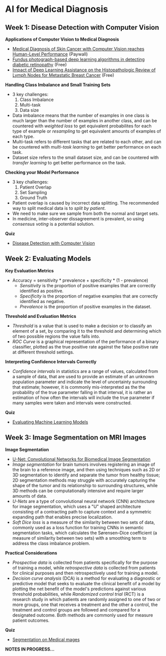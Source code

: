 # AI for Medical Diagnosis

## Week 1: Disease Detection with Computer Vision

__Applications of Computer Vision to Medical Diagnosis__

- [Medical Diagnosis of Skin Cancer with Computer Vision reaches Human-Level Performance](https://www.nature.com/articles/nature21056) (Paywall)
- [Fundus photograph-based deep learning algorithms in detecting diabetic retinopathy](Fundus%20photograph-based%20deep%20learning%20algorithms%20in%20detecting%20diabetic%20retinopathy.pdf) (Free)
- [Impact of Deep Learning Assistance on the Histopathologic Review of Lymph Nodes for Metastatic Breast Cancer](https://www.ncbi.nlm.nih.gov/pmc/articles/PMC6257102/) (Free)

__Handling Class Imbalance and Small Training Sets__

- 3 key challenges:
  1. Class Imbalance
  2. Multi-task
  3. Data size
- Data imbalance means that the number of examples in one class is much larger than the number of examples in another class, and can be countered with _weighted loss_ to get equivalent probabilites for each type of example or _resampling_ to get equivalent amounts of examples of each type.
- Multi-task refers to different tasks that are related to each other, and can be countered with _multi-task learning_ to get better performance on each task.
- Dataset size refers to the small dataset size, and can be countered with _transfer learning_ to get better performance on the task.

__Checking your Model Performance__

- 3 key challenges:
   1. Patient Overlap
   2. Set Sampling
   3. Ground Truth
- Patient overlap is caused by incorrect data splitting. The recommended way to split medical data is to _split by patient_.
- We need to make sure we sample from both the normal and target sets.
- In medicine, inter-observer dissagreement is prevalent, so using _consensus voting_ is a potential solution.

__Quiz__
- [Disease Detection with Computer Vision](../Quizes/C1W1.md)

## Week 2: Evaluating Models

__Key Evaluation Metrics__

- Accuracy = sensitivity * prevalence + specificity * (1 - prevalence)
  - _Sensitivity_ is the proportion of positive examples that are correctly identified as positive.
  - _Specificity_ is the proportion of negative examples that are correctly identified as negative.
  - _Prevalence_ is the proportion of positive examples in the dataset.

__Threshold and Evaluation Metrics__

- _Threshold_ is a value that is used to make a decision or to classify an element of a set, by comparing it to the threshold and determining which of two possible regions the value falls into.
- _ROC Curve_ is a graphical representation of the performance of a binary classifier, plotted as the true positive rate against the false positive rate at different threshold settings.

__Interpreting Confidence Intervals Correctly__

- _Confidence intervals_ in statistics are a range of values, calculated from a sample of data, that are used to provide an estimate of an unknown population parameter and indicate the level of uncertainty surrounding that estimate; however, it is commonly mis-interpreted as the the probability of the true parameter falling in that interval, it is rather an estimation of how often the intervals will include the true parameter if many samples were taken and intervals were constructed.

__Quiz__

- [Evaluating Machine Learning Models](../Quizes/C1W2.md)

## Week 3: Image Segmentation on MRI Images

__Image Segmentation__

- [U-Net: Convolutional Networks for Biomedical Image Segmentation](U-Net.pdf)
- _Image segmentation_ for brain tumors involves registering an image of the brain to a reference image, and then using techniques such as 2D or 3D segmentation to identify and separate the tumor from healthy tissue; 2D segmentation methods may struggle with accurately capturing the shape of the tumor and its relationship to surrounding structures, while 3D methods can be computationally intensive and require larger amounts of data.
- _U-Nets_ are a type of convolutional neural network (CNN) architecture for image segmentation, which uses a "U" shaped architecture consisting of a contracting path to capture context and a symmetric expanding path that enables precise localization.
- _Soft Dice loss_ is a measure of the similarity between two sets of data, commonly used as a loss function for training CNNs in semantic segmentation tasks, which calculates the Sørensen–Dice coefficient (a measure of similarity between two sets) with a smoothing term to address the class imbalance problem.

__Practical Considerations__

- _Prospective data_ is collected from patients specifically for the purpose of training a model, while _retrospective data_ is collected from patients for clinical purposes and then retrospectively used for training a model.
- _Decision curve analysis_ (DCA) is a method for evaluating a diagnostic or predictive model that seeks to evaluate the clinical benefit of a model by plotting the net benefit of the model's predictions against various threshold probabilities, while _Randomized control trial_ (RCT) is a research study in which patients are randomly assigned to one of two or more groups, one that receives a treatment and the other a control, the treatment and control groups are followed and compared for a designated outcome. Both methods are commonly used for measure patient outcomes.

__Quiz__

- [Segmentation on Medical mages](../Quizes/C1W3.md)

__NOTES IN PROGRESS...__